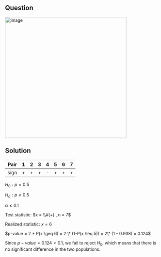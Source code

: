 ## Question

<img width="400" alt="image" src="https://github.com/user-attachments/assets/7c91ec8c-ca2c-454e-990c-354ec3b60306"  />

## Solution

|Pair| 1 | 2 | 3 | 4 | 5 | 6 | 7 |
|:--:|:-:|:-:|:-:|:-:|:-:|:-:|:-:|
|sign| + | + | + | - | + | + | + |

$H_0 : p = 0.5$

$H_a : p \neq 0.5$  
   
$\alpha \leq 0.1$  
    
Test statistic: $x = \\#(+) , n = 7$  
  
Realized statistic: $x = 6$  
  
$p-value = 2 * P(x \geq 6) = 2 \* (1-P(x \leq 5)) = 2\* (1 - 0.938) = 0.124$  
  
Since $p-value = 0.124 > 0.1$, we fail to reject $H_0$, which means that there is no significant difference in the two populations. 
